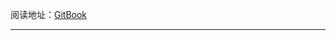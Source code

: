阅读地址：[GitBook](https://cool8jay.gitbook.io/theory-of-fun-for-game-design)

<hr>

<!--

源文件地址：[GitHub](https://cool8jay.gitbook.io/theory-of-fun-for-game-design)

<hr>

如果你在阅读时发现任何问题，请在[这里](https://github.com/cool8jay/Andrew-Rollings-and-Ernest-Adams-on-Game-Design/issues)提出，我会立即修正，感激不尽。

-->